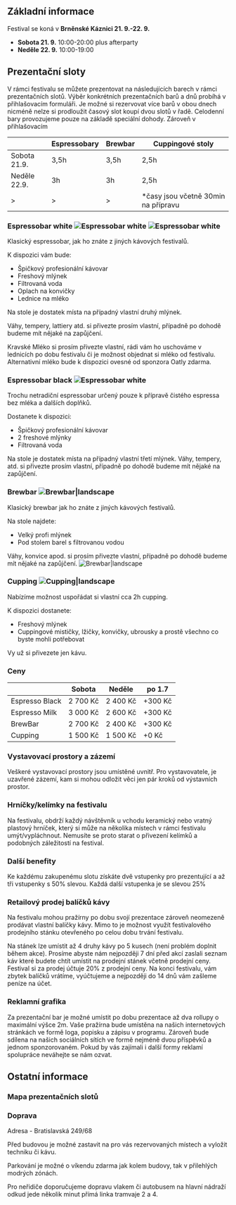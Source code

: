 ## Základní informace

Festival se koná v **Brněnské Káznici 21. 9.-22. 9.**

- **Sobota 21. 9.** 10:00-20:00 plus afterparty
- **Neděle 22. 9.** 10:00-19:00

## Prezentační sloty

V rámci festivalu se můžete prezentovat na následujících barech v rámci prezentačních slotů. Výběr konkrétních prezentačních barů a dnů probíhá v přihlašovacím formuláři. Je možné si rezervovat více barů v obou dnech nicméně nelze si prodloužit časový slot koupí dvou slotů v řadě. Celodenní bary provozujeme pouze na základě speciální dohody. Zároveň v přihlašovacím

|              | Espressobary | Brewbar | Cuppingové stoly                     |
| ------------ | ------------ | ------- | ------------------------------------ |
| Sobota 21.9. | 3,5h         | 3,5h    | 2,5h                                 |
| Neděle 22.9. | 3h           | 3h      | 2,5h                                 |
| >            | >            | >       | \*časy jsou včetně 30min na přípravu |

### Espressobar white ![Espressobar white](/photos/202-_DSC0393.jpg) ![Espressobar white](/photos/258-_DSC0524.jpg)

Klasický espressobar, jak ho znáte z jiných kávových festivalů.

K dispozici vám bude:

- Špičkový profesionální kávovar
- Freshový mlýnek
- Filtrovaná voda
- Oplach na konvičky
- Lednice na mléko

Na stole je dostatek místa na případný vlastní druhý mlýnek.

Váhy, tempery, lattiery atd. si přivezte prosím vlastní, případně po dohodě budeme mít nějaké na zapůjčení.

Kravské Mléko si prosím přivezte vlastní, rádi vám ho uschováme v lednicích po dobu festivalu či je možnost objednat si mléko od festivalu. Alternativní mléko bude k dispozici ovesné od sponzora Oatly zdarma.

### Espressobar black ![Espressobar white](/photos/272-_DSC0550.jpg)

Trochu netradiční espressobar určený pouze k přípravě čistého espressa bez mléka a dalších doplňků.

Dostanete k dispozici:

- Špičkový profesionální kávovar
- 2 freshové mlýnky
- Filtrovaná voda

Na stole je dostatek místa na případný vlastní třetí mlýnek. Váhy, tempery, atd. si přivezte prosím vlastní, případně po dohodě budeme mít nějaké na zapůjčení.

### Brewbar ![Brewbar|landscape](/photos/DSC_3303.jpg)

Klasický brewbar jak ho znáte z jiných kávových festivalů.

Na stole najdete:

- Velký profi mlýnek
- Pod stolem barel s filtrovanou vodou


Váhy, konvice apod. si prosím přivezte vlastní, případně po dohodě budeme mít nějaké na zapůjčení. ![Brewbar|landscape](/photos/43-_DSC0087.jpg)


### Cupping ![Cupping|landscape](/photos/DSC_3354.jpg)

Nabízíme možnost uspořádat si vlastní cca 2h cupping.

K dispozici dostanete:

- Freshový mlýnek
- Cuppingové mističky, lžičky, konvičky, ubrousky a prostě všechno co byste mohli potřebovat

Vy už si přivezete jen kávu.

### Ceny

|                | Sobota   | Neděle   | po 1.7  |
| -------------- | -------- | -------- | ------- |
| Espresso Black | 2 700 Kč | 2 400 Kč | +300 Kč |
| Espresso Milk  | 3 000 Kč | 2 600 Kč | +300 Kč |
| BrewBar        | 2 700 Kč | 2 400 Kč | +300 Kč |
| Cupping        | 1 500 Kč | 1 500 Kč | +0 Kč   |

### Vystavovací prostory a zázemí

Veškeré vystavovací prostory jsou umístěné uvnitř. Pro vystavovatele, je uzavřené zázemí, kam si mohou odložit věci jen pár kroků od výstavních prostor.

### Hrníčky/kelímky na festivalu

Na festivalu, obdrží každý návštěvník u vchodu keramický nebo vratný plastový hrníček, který si může na několika místech v rámci festivalu umýt/vypláchnout. Nemusíte se proto starat o přivezení kelímků a podobných záležitostí na festival.

### Další benefity

Ke každému zakupenému slotu získáte dvě vstupenky pro prezentující a až tři vstupenky s 50% slevou. Každá další vstupenka je se slevou 25%

### Retailový prodej balíčků kávy

Na festivalu mohou pražírny po dobu svojí prezentace zároveň neomezeně prodávat vlastní balíčky kávy. Mimo to je možnost využít festivalového prodejního stánku otevřeného po celou dobu trvání festivalu.

Na stánek lze umístit až 4 druhy kávy po 5 kusech (není problém doplnit během akce). Prosíme abyste nám nejpozději 7 dní před akcí zaslali seznam káv které budete chtít umístit na prodejní stánek včetně prodejní ceny. Festival si za prodej účtuje 20% z prodejní ceny. Na konci festivalu, vám zbytek balíčků vrátíme, vyúčtujeme a nejpozději do 14 dnů vám zašleme peníze na účet.

### Reklamní grafika

Za prezentační bar je možné umístit po dobu prezentace až dva rollupy o maximální výšce 2m. Vaše pražírna bude umístěna na našich internetových stránkách ve formě loga, popisku a zápisu v programu. Zároveň bude sdílena na našich sociálních sítích ve formě nejméně dvou příspěvků a jednom sponzorovaném. Pokud by vás zajímali i další formy reklamí spolupráce neváhejte se nám ozvat.

## Ostatní informace

### Mapa prezentačních slotů

### Doprava

Adresa - Bratislavská 249/68

Před budovou je možné zastavit na pro vás rezervovaných místech a vyložit techniku či kávu.

Parkování je možné o víkendu zdarma jak kolem budovy, tak v přilehlých modrých zónách.

Pro neřidiče doporučujeme dopravu vlakem či autobusem na hlavní nádraží odkud jede několik minut přímá linka tramvaje 2 a 4.

